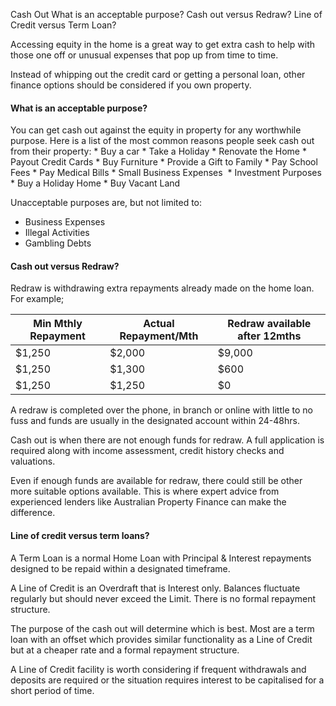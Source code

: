 Cash Out
What is an acceptable purpose?
Cash out versus Redraw?
Line of Credit versus Term Loan?


Accessing equity in the home is a great way to get extra cash to help with those one off or unusual expenses that pop up from time to time.

Instead of whipping out the credit card or getting a personal loan, other finance options should be considered if you own property.

<h4 id="purpose">What is an acceptable purpose?</h4>
You can get cash out against the equity in property for any worthwhile purpose. Here is a list of the most common reasons people seek cash out from their property:
* Buy a car
* Take a Holiday
* Renovate the Home
* Payout Credit Cards
* Buy Furniture
* Provide a Gift to Family
* Pay School Fees
* Pay Medical Bills
* Small Business Expenses 
* Investment Purposes
* Buy a Holiday Home
* Buy Vacant Land

Unacceptable purposes are, but not limited to:
* Business Expenses
* Illegal Activities
* Gambling Debts

<h4 id="redraw">Cash out versus Redraw?</h4>
Redraw is withdrawing extra repayments already made on the home loan. For example;

| Min Mthly Repayment | Actual Repayment/Mth | Redraw available after 12mths |
|---------------------|----------------------|-------------------------------|
| $1,250              | $2,000               | $9,000                        |
| $1,250              | $1,300               | $600                          |
| $1,250              | $1,250               | $0                            |

A redraw is completed over the phone, in branch or online with little to no fuss and funds are usually in the designated account within 24-48hrs.

Cash out is when there are not enough funds for redraw.  A full application is required along with income assessment, credit history checks and valuations.

Even if enough funds are available for redraw, there could still be other more suitable options available.  This is where expert advice from experienced lenders like Australian Property Finance can make the difference.

<h4 id="termloans">Line of credit versus term loans?</h4>
A Term Loan is a normal Home Loan with Principal  & Interest repayments designed to be repaid within a designated timeframe.

A Line of Credit is an Overdraft that is Interest only.  Balances fluctuate regularly but should never exceed the Limit.  There is no formal repayment structure.

The purpose of the cash out will determine which is best.  Most are a term loan with an offset which provides similar functionality as a Line of Credit but at a cheaper rate and a formal repayment structure.

A Line of Credit facility is worth considering if frequent withdrawals and deposits are required or the situation requires interest to be capitalised for a short period of time.
